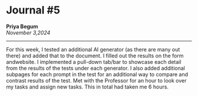 # Journal #5

**Priya Begum**  
*November 3,2024*

---

For this week, I tested an additional AI generator (as there are many out there) and 
added that to the document. I filled out the results on the form andwebsite. I 
implemented a pull-down tab/bar to showcase each detail from the results of the 
tests under each generator. I also added additional subpages for each prompt in the 
test for an additional way to compare and contrast results of the test. Met with the 
Professor for an hour to look over my tasks and assign new tasks. This in total had 
taken me 6 hours.
